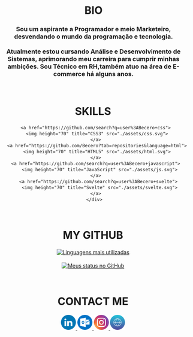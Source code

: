 <html>
   <body>
      <h1 align="center">BIO</h1>
   <h3 align="center">
      Sou um aspirante a Programador e meio Marketeiro, desvendando o mundo da programação e tecnologia.
      <br /><br />
      Atualmente estou cursando Análise e Desenvolvimento de Sistemas, aprimorando meu
      carreira para cumprir minhas ambições.
      Sou Técnico em RH,também atuo na área de E-commerce há alguns anos.
   </h3>
   <br/>

   <div align="center" style="display:inline-block">
      <h1>SKILLS</h1>
     
      <a href="https://github.com/search?q=user%3ABecero+css">
       <img height="70" title="CSS3" src="./assets/css.svg">
      </a>
       <a href="https://github.com/Becero?tab=repositories&language=html">
       <img height="70" title="HTML5" src="./assets/html.svg">
      </a>
      <a href="https://github.com/search?q=user%3ABecero+javascript">
         <img height="70" title="JavaScript" src="./assets/js.svg">
      </a>
        <a href="https://github.com/search?q=user%3ABecero+svelte">
         <img height="70" title="Svelte" src="./assets/svelte.svg">
      </a>
     </div>
   <br/>

   <div align="center">
      <h1>MY GITHUB</h1>
      <a href="https://github.com/Becero?tab=repositories">
         <img align="center" src="https://github-readme-stats-alpha-ashen.vercel.app/api/top-langs/?username=Becero&langs_count=10&layout=compact&theme=algolia" alt="Linguagens mais utilizadas">
      </a>
      <br /><br />
      <a href="https://github.com/Becero?tab=repositories">
         <img align="center" src="https://github-readme-stats-alpha-ashen.vercel.app/api?username=Becero&count_private=true&show_icons=true&hide=issues&theme=algolia" alt="Meus status no GitHub">
      </a>
      </p>
   </div>

   <br />

   <h1 align="center">CONTACT ME</h1>
   <div align="center">
      <a target="_blank" href="https://www.linkedin.com/in/luis-guilherme-ferreira-505285b8/">
         <img src="./assets/linkedin.svg" width="40" height="40"/>
      </a>
      <a target="_blank" href="mailto:guilherme.becel@gmail.com">
         <img src="./assets/outlook.svg" width="40" height="40"/>
      </a>
      <a target="_blank" href="https://www.instagram.com/luis_BECEL/">
         <img src="./assets/instagram.svg" width="40" height="40"/>
      </a>
      <a target="_blank" href="https://Becero.github.io/">
         <img src="./assets/website.svg" width="40" height="40"/>
      </a>
   </div>

   
   </body>
</html>
